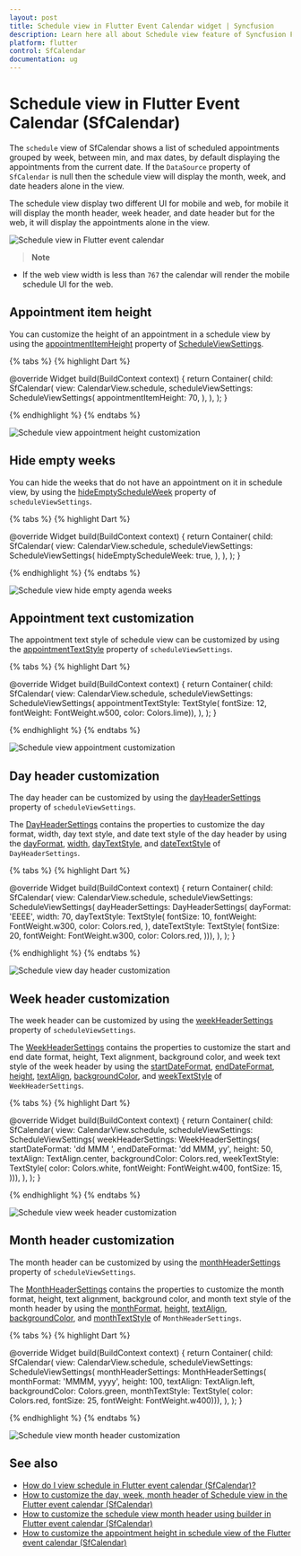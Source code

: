 ```yaml
---
layout: post
title: Schedule view in Flutter Event Calendar widget | Syncfusion
description: Learn here all about Schedule view feature of Syncfusion Flutter Event Calendar (SfCalendar) widget and more.
platform: flutter
control: SfCalendar
documentation: ug
---
```


# Schedule view in Flutter Event Calendar (SfCalendar)

The `schedule` view of SfCalendar shows a list of scheduled appointments grouped by week, between min, and max dates, by default displaying the appointments from the current date. If the `DataSource` property of `SfCalendar` is null then the schedule view will display the month, week, and date headers alone in the view.

The schedule view display two different UI for mobile and web, for mobile it will display the month header, week header, and date header but for the web, it will display the appointments alone in the view.

![Schedule view in Flutter event calendar](images/scheduleview/Schedule-view.png)

>**Note** 
* If the web view width is less than `767` the calendar will render the mobile schedule UI for the web. 

## Appointment item height
You can customize the height of an appointment in a schedule view by using the [appointmentItemHeight](https://pub.dev/documentation/syncfusion_flutter_calendar/latest/calendar/ScheduleViewSettings/appointmentItemHeight.html) property of [ScheduleViewSettings](https://pub.dev/documentation/syncfusion_flutter_calendar/latest/calendar/ScheduleViewSettings-class.html).

{% tabs %}
{% highlight Dart %}

@override
  Widget build(BuildContext context) {
    return Container(
      child: SfCalendar(
        view: CalendarView.schedule,
        scheduleViewSettings: ScheduleViewSettings(
          appointmentItemHeight: 70,
        ),
      ),
    );
  }

{% endhighlight %}
{% endtabs %}

![Schedule view appointment height customization](images/scheduleview/Schedule_view_appointment_height.png)

## Hide empty weeks
You can hide the weeks that do not have an appointment on it in schedule view, by using the [hideEmptyScheduleWeek](https://pub.dev/documentation/syncfusion_flutter_calendar/latest/calendar/ScheduleViewSettings/hideEmptyScheduleWeek.html) property of  `scheduleViewSettings`.

{% tabs %}
{% highlight Dart %}

@override
  Widget build(BuildContext context) {
    return Container(
      child: SfCalendar(
        view: CalendarView.schedule,
        scheduleViewSettings: ScheduleViewSettings(
          hideEmptyScheduleWeek: true,
        ),
      ),
    );
  }
  
{% endhighlight %}
{% endtabs %}

![Schedule view hide empty agenda weeks](images/scheduleview/Schedule_view_hide-empty_week.png)

## Appointment text customization
The appointment text style of schedule view can be customized by using the [appointmentTextStyle](https://pub.dev/documentation/syncfusion_flutter_calendar/latest/calendar/ScheduleViewSettings/appointmentTextStyle.html) property of `scheduleViewSettings`.

{% tabs %}
{% highlight Dart %}

@override
  Widget build(BuildContext context) {
    return Container(
      child: SfCalendar(
        view: CalendarView.schedule,
        scheduleViewSettings: ScheduleViewSettings(
            appointmentTextStyle: TextStyle(
                fontSize: 12, fontWeight: FontWeight.w500, color: Colors.lime)),
      ),
    );
  }

{% endhighlight %}
{% endtabs %}

![Schedule view appointment customization](images/scheduleview/Schedule_view_appointment.png)

## Day header customization
The day header can be customized by using the [dayHeaderSettings](https://pub.dev/documentation/syncfusion_flutter_calendar/latest/calendar/ScheduleViewSettings/dayHeaderSettings.html) property of `scheduleViewSettings`. 

The [DayHeaderSettings](https://pub.dev/documentation/syncfusion_flutter_calendar/latest/calendar/DayHeaderSettings-class.html) contains the properties to customize the day format, width, day text style, and date text style of the day header by using the [dayFormat](https://pub.dev/documentation/syncfusion_flutter_calendar/latest/calendar/DayHeaderSettings/dayFormat.html), [width](https://pub.dev/documentation/syncfusion_flutter_calendar/latest/calendar/DayHeaderSettings/width.html), [dayTextStyle](https://pub.dev/documentation/syncfusion_flutter_calendar/latest/calendar/DayHeaderSettings/dayTextStyle.html), and [dateTextStyle](https://pub.dev/documentation/syncfusion_flutter_calendar/latest/calendar/DayHeaderSettings/dateTextStyle.html) of `DayHeaderSettings`.

{% tabs %}
{% highlight Dart %}

  @override
  Widget build(BuildContext context) {
    return Container(
      child: SfCalendar(
        view: CalendarView.schedule,
        scheduleViewSettings: ScheduleViewSettings(
            dayHeaderSettings: DayHeaderSettings(
                dayFormat: 'EEEE',
                width: 70,
                dayTextStyle: TextStyle(
                  fontSize: 10,
                  fontWeight: FontWeight.w300,
                  color: Colors.red,
                ),
                dateTextStyle: TextStyle(
                  fontSize: 20,
                  fontWeight: FontWeight.w300,
                  color: Colors.red,
                ))),
      ),
    );
  }

{% endhighlight %}
{% endtabs %}

![Schedule view day header customization](images/scheduleview/Schedule_view_day_header.png)

## Week header customization
The week header can be customized by using the [weekHeaderSettings](https://pub.dev/documentation/syncfusion_flutter_calendar/latest/calendar/ScheduleViewSettings/weekHeaderSettings.html) property of `scheduleViewSettings`. 

The [WeekHeaderSettings](https://pub.dev/documentation/syncfusion_flutter_calendar/latest/calendar/WeekHeaderSettings-class.html) contains the properties to customize the start and end date format, height, Text alignment, background color, and week text style of the week header by using the [startDateFormat](https://pub.dev/documentation/syncfusion_flutter_calendar/latest/calendar/WeekHeaderSettings/startDateFormat.html), [endDateFormat](https://pub.dev/documentation/syncfusion_flutter_calendar/latest/calendar/WeekHeaderSettings/endDateFormat.html), [height](https://pub.dev/documentation/syncfusion_flutter_calendar/latest/calendar/WeekHeaderSettings/height.html), [textAlign](https://pub.dev/documentation/syncfusion_flutter_calendar/latest/calendar/WeekHeaderSettings/textAlign.html), [backgroundColor](https://pub.dev/documentation/syncfusion_flutter_calendar/latest/calendar/WeekHeaderSettings/backgroundColor.html), and [weekTextStyle](https://pub.dev/documentation/syncfusion_flutter_calendar/latest/calendar/WeekHeaderSettings/weekTextStyle.html) of `WeekHeaderSettings`.

{% tabs %}
{% highlight Dart %}

@override
  Widget build(BuildContext context) {
    return Container(
      child: SfCalendar(
        view: CalendarView.schedule,
        scheduleViewSettings: ScheduleViewSettings(
            weekHeaderSettings: WeekHeaderSettings(
                startDateFormat: 'dd MMM ',
                endDateFormat: 'dd MMM, yy',
                height: 50,
                textAlign: TextAlign.center,
                backgroundColor: Colors.red,
                weekTextStyle: TextStyle(
                  color: Colors.white,
                  fontWeight: FontWeight.w400,
                  fontSize: 15,
                ))),
      ),
    );
  }


{% endhighlight %}
{% endtabs %}

![Schedule view week header customization](images/scheduleview/Schedule_view_week_header.png)

## Month header customization
The month header can be customized by using the [monthHeaderSettings](https://pub.dev/documentation/syncfusion_flutter_calendar/latest/calendar/ScheduleViewSettings/monthHeaderSettings.html) property of `scheduleViewSettings`. 

The [MonthHeaderSettings](https://pub.dev/documentation/syncfusion_flutter_calendar/latest/calendar/MonthHeaderSettings-class.html) contains the properties to customize the month format, height, text alignment, background color, and month text style of the month header by using the [monthFormat](https://pub.dev/documentation/syncfusion_flutter_calendar/latest/calendar/MonthHeaderSettings/monthFormat.html), [height](https://pub.dev/documentation/syncfusion_flutter_calendar/latest/calendar/MonthHeaderSettings/height.html), [textAlign](https://pub.dev/documentation/syncfusion_flutter_calendar/latest/calendar/MonthHeaderSettings/textAlign.html), [backgroundColor](https://pub.dev/documentation/syncfusion_flutter_calendar/latest/calendar/MonthHeaderSettings/backgroundColor.html), and [monthTextStyle](https://pub.dev/documentation/syncfusion_flutter_calendar/latest/calendar/MonthHeaderSettings/monthTextStyle.html) of `MonthHeaderSettings`.

{% tabs %}
{% highlight Dart %}

@override
  Widget build(BuildContext context) {
    return Container(
      child: SfCalendar(
        view: CalendarView.schedule,
        scheduleViewSettings: ScheduleViewSettings(
            monthHeaderSettings: MonthHeaderSettings(
                monthFormat: 'MMMM, yyyy',
                height: 100,
                textAlign: TextAlign.left,
                backgroundColor: Colors.green,
                monthTextStyle: TextStyle(
                    color: Colors.red,
                    fontSize: 25,
                    fontWeight: FontWeight.w400))),
      ),
    );
  }

{% endhighlight %}
{% endtabs %}

![Schedule view month header customization](images/scheduleview/Schedule_view_month_header.png)

## See also

* [How do I view schedule in Flutter event calendar (SfCalendar)?](https://www.syncfusion.com/kb/11803/how-do-i-view-schedule-in-flutter-event-calendar-sfcalendar)
* [How to customize the day, week, month header of Schedule view in the Flutter event calendar (SfCalendar)](https://www.syncfusion.com/kb/12178/how-to-customize-the-day-week-month-header-of-schedule-view-in-the-flutter-event-calendar)
* [How to customize the schedule view month header using builder in Flutter event calendar (SfCalendar)](https://www.syncfusion.com/kb/12064/how-to-customize-the-schedule-view-month-header-using-builder-in-flutter-event-calendar)
* [How to customize the appointment height in schedule view of the Flutter event calendar (SfCalendar)](https://www.syncfusion.com/kb/12226/how-to-customize-the-appointment-height-in-schedule-view-of-the-flutter-event-calendar)
